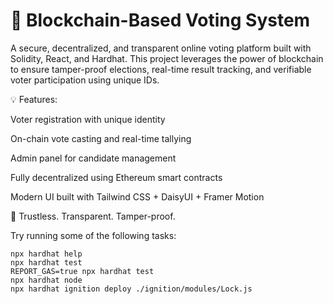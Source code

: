 # 🚀 Blockchain-Based Voting System
A secure, decentralized, and transparent online voting platform built with Solidity, React, and Hardhat. This project leverages the power of blockchain to ensure tamper-proof elections, real-time result tracking, and verifiable voter participation using unique IDs.

💡 Features:

Voter registration with unique identity

On-chain vote casting and real-time tallying

Admin panel for candidate management

Fully decentralized using Ethereum smart contracts

Modern UI built with Tailwind CSS + DaisyUI + Framer Motion

🔐 Trustless. Transparent. Tamper-proof.

Try running some of the following tasks:

```shell
npx hardhat help
npx hardhat test
REPORT_GAS=true npx hardhat test
npx hardhat node
npx hardhat ignition deploy ./ignition/modules/Lock.js
```
